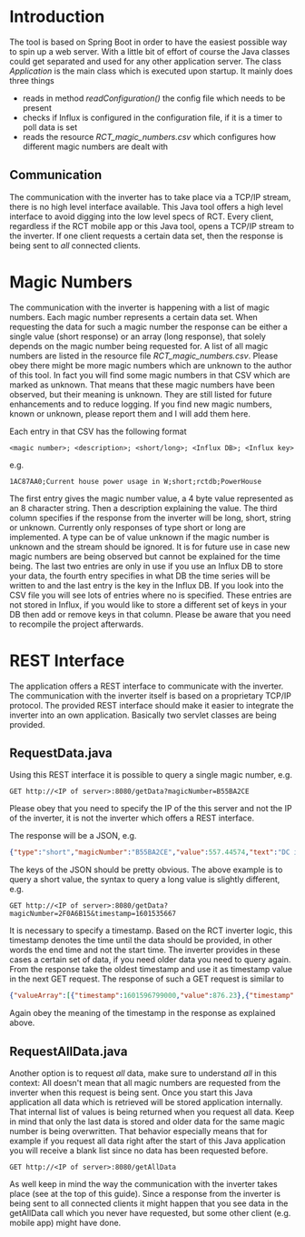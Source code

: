 # Introduction

The tool is based on Spring Boot in order to have the easiest possible way to spin up a web server. With a little bit of effort of course the Java classes could get separated and used for any other application server. The class _Application_ is the main class which is executed upon startup. It mainly does three things

- reads in method *readConfiguration()* the config file which needs to be present
- checks if Influx is configured in the configuration file, if it is a timer to poll data is set
- reads the resource *RCT_magic_numbers.csv*  which configures how different magic numbers are dealt with

## Communication
The communication with the inverter has to take place via a TCP/IP stream, there is no high level interface available. This Java tool offers a high level interface to avoid digging into the low level specs of RCT. Every client, regardless if the RCT mobile app or this Java tool, opens a TCP/IP stream to the inverter. If one client requests a certain data set, then the response is being sent to _all_ connected clients.

# Magic Numbers
The communication with the inverter is happening with a list of magic  numbers. Each magic number represents a certain data set. When requesting the data for such a magic number the response can be either a single value (short response) or an array (long response), that solely depends on the magic number being requested for. A list of all magic numbers are listed in the resource file *RCT_magic_numbers.csv*. Please obey there might be more magic numbers which are unknown to the author of this tool. In fact you will find some magic numbers in that CSV which are marked as unknown. That means that these magic numbers have been observed, but their meaning is unknown. They are still listed for future enhancements and to reduce logging. If you find new magic numbers, known or unknown, please report them and I will add them here.

Each entry in that CSV has the following format
```
<magic number>; <description>; <short/long>; <Influx DB>; <Influx key>
```
e.g.
```
1AC87AA0;Current house power usage in W;short;rctdb;PowerHouse
```
The first entry gives the magic number value, a 4 byte value represented as an 8 character string. Then a description explaining the value. The third column specifies if the response from the inverter will be long, short, string or unknown. Currently only responses of type short or long are implemented. A type can be of value unknown if the magic number is unknown and the stream should be ignored. It is for future use in case new magic numbers are being observed but cannot be explained for the time being. The last two entries are only in use if you use an Influx DB to store your data, the fourth entry specifies in what DB the time series will be written to and the last entry is the key in the Influx DB. If you look into the CSV file you will see lots of entries where no <Influx key> is specified. These entries are not stored in Influx, if you would like to store a different set of keys in your DB then add or remove keys in that column. Please be aware that you need to recompile the project afterwards.

# REST Interface
The application offers a REST interface to communicate with the inverter. The communication with the inverter itself is based on a proprietary TCP/IP protocol. The provided REST interface should make it easier to integrate the inverter into an own application. Basically two servlet classes are being provided.

## RequestData.java 
Using this REST interface it is possible to query a single magic number, e.g.
```
GET http://<IP of server>:8080/getData?magicNumber=B55BA2CE
```
Please obey that you need to specify the IP of the this server and not the IP of the inverter, it is not the inverter which offers a REST interface.

The response will be a JSON, e.g.
```json
{"type":"short","magicNumber":"B55BA2CE","value":557.44574,"text":"DC input voltage A in V","timestamp":1601535667,"sucess":true}
```
The keys of the JSON should be pretty obvious. The above example is to query a short value, the syntax to query a long value is slightly different, e.g.
```
GET http://<IP of server>:8080/getData?magicNumber=2F0A6B15&timestamp=1601535667
```
It is necessary to specify a timestamp. Based on the RCT inverter logic, this timestamp denotes the time until the data should be provided, in other words the end time and not the start time. The inverter provides in these cases a certain set of data, if you need older data you need to query again. From the response take the oldest timestamp and use it as timestamp value in the next GET request. The response of such a GET request is similar to

```json
{"valueArray":[{"timestamp":1601596799000,"value":876.23},{"timestamp":1599004799000,"value":448243.66},{"timestamp":1596326399000,"value":563352.56},{"timestamp":1593647999000,"value":761210.81},{"timestamp":1591055999000,"value":619530.63},{"timestamp":1588377599000,"value":748530.75},{"timestamp":1585785599000,"value":671891.5},{"timestamp":1583107199000,"value":420310.91},{"timestamp":1580601599000,"value":178612.55},{"timestamp":1577923199000,"value":113891.98},{"timestamp":1575244799000,"value":89456.44},{"timestamp":1572652799000,"value":99682.38},{"timestamp":1569974399000,"value":101047.77},{"timestamp":1567382399000,"value":339397.66},{"timestamp":1562025599000,"value":0.0}],"magicNumber":"2F0A6B15","type":"long","text":"Monthly energy on DC input A (Edc A) [Wh]"}
```
Again obey the meaning of the timestamp in the response as explained above.

## RequestAllData.java
Another option is to request *all* data, make sure to understand *all* in this context: All doesn't mean that all magic numbers are requested from the inverter when this request is being sent. Once you start this Java application all data which is retrieved will be stored application internally. That internal list of values is being returned when you request all data. Keep in mind that only the last data is stored and older data for the same magic number is being overwritten. That behavior especially means that for example if you request all data right after the start of this Java application you will receive a blank list since no data has been requested before.
```
GET http://<IP of server>:8080/getAllData
```
As well keep in mind the way the communication with the inverter takes place (see at the top of this guide). Since a response from the inverter is being sent to all connected clients it might happen that you see data in the getAllData call which you never have requested, but some other client (e.g. mobile app) might have done.

